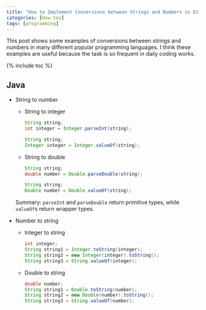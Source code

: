 ```yaml
---
title: "How to Implement Conversions between Strings and Numbers in Different Programming Languages?"
categories: [How-tos]
tags: [programming]
---
```


This post shows some examples of conversions between strings and numbers in many different popular programming languages. I think these examples are useful because the task is so frequent in daily coding works.

{% include toc %}

## Java

- String to number

    - String to integer
    
        ```java
        String string;
        int integer = Integer.parseInt(string);
        ```

        ```java
        String string;
        Integer integer = Integer.valueOf(string);
        ```

    - String to double

        ```java
        String string;
        double number = Double.parseDouble(string);
        ```

        ```java
        String string;
        Double number = Double.valueOf(string);
        ```

    Summary: `parseInt` and `parseDouble` return primitive types, while `valueOf`s return wrapper types.

- Number to string

    - Integer to string
        
        ```java
        int integer;
        String string1 = Integer.toString(integer);
        String string2 = new Integer(integer).toString();
        String string3 = String.valueOf(integer);
        ```

    - Double to string

        ```java
        double number;
        String string1 = Double.toString(number);
        String string2 = new Double(number).toString();
        String string3 = String.valueOf(number);
        ```
